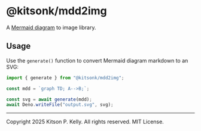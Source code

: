 # @kitsonk/mdd2img

A [Mermaid diagram](https://mermaid.js.org/) to image library.

## Usage

Use the `generate()` function to convert Mermaid diagram markdown to an SVG:

```ts
import { generate } from "@kitsonk/mdd2img";

const mdd = `graph TD; A-->B;`;

const svg = await generate(mdd);
await Deno.writeFile("output.svg", svg);
```

---

Copyright 2025 Kitson P. Kelly. All rights reserved. MIT License.
